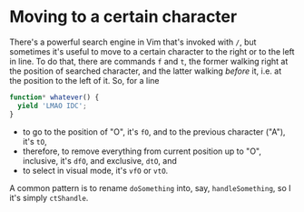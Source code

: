 # Moving to a certain character

There's a powerful search engine in Vim that's invoked with `/`, but sometimes
it's useful to move to a certain character to the right or to the left in line.
To do that, there are commands `f` and `t`, the former walking right at the
position of searched character, and the latter walking _before_ it, i.e. at the
position to the left of it. So, for a line

```javascript
function* whatever() {
  yield 'LMAO IDC';
}
```

* to go to the position of "O", it's `fO`, and to the previous character ("A"),
  it's `tO`,
* therefore, to remove everything from current position up to "O", inclusive,
  it's `dfO`, and exclusive, `dtO`, and
* to select in visual mode, it's `vfO` or `vtO`.

A common pattern is to rename `doSomething` into, say, `handleSomething`, so I
it's simply `ctShandle`.
